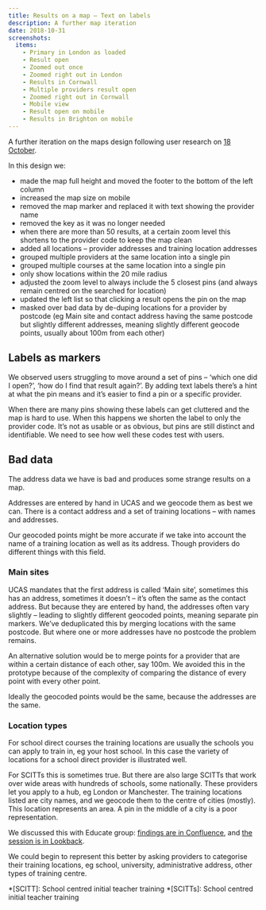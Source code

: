 ```yaml
---
title: Results on a map – Text on labels
description: A further map iteration
date: 2018-10-31
screenshots:
  items:
    - Primary in London as loaded
    - Result open
    - Zoomed out once
    - Zoomed right out in London
    - Results in Cornwall
    - Multiple providers result open
    - Zoomed right out in Cornwall
    - Mobile view
    - Result open on mobile
    - Results in Brighton on mobile
---
```


A further iteration on the maps design following user research on [18 October](/find-teacher-training/map-2).

In this design we:

- made the map full height and moved the footer to the bottom of the left column
- increased the map size on mobile
- removed the map marker and replaced it with text showing the provider name
- removed the key as it was no longer needed
- when there are more than 50 results, at a certain zoom level this shortens to the provider code to keep the map clean
- added all locations – provider addresses and training location addresses
- grouped multiple providers at the same location into a single pin
- grouped multiple courses at the same location into a single pin
- only show locations within the 20 mile radius
- adjusted the zoom level to always include the 5 closest pins (and always remain centred on the searched for location)
- updated the left list so that clicking a result opens the pin on the map
- masked over bad data by de-duping locations for a provider by postcode (eg Main site and contact address having the same postcode but slightly different addresses, meaning slightly different geocode points, usually about 100m from each other)

## Labels as markers

We observed users struggling to move around a set of pins – ‘which one did I open?’, ‘how do I find that result again?’. By adding text labels there’s a hint at what the pin means and it’s easier to find a pin or a specific provider.

When there are many pins showing these labels can get cluttered and the map is hard to use. When this happens we shorten the label to only the provider code. It’s not as usable or as obvious, but pins are still distinct and identifiable. We need to see how well these codes test with users.

## Bad data

The address data we have is bad and produces some strange results on a map.

Addresses are entered by hand in UCAS and we geocode them as best we can. There is a contact address and a set of training locations – with names and addresses.

Our geocoded points might be more accurate if we take into account the name of a training location as well as its address. Though providers do different things with this field.

### Main sites

UCAS mandates that the first address is called ‘Main site’, sometimes this has an address, sometimes it doesn’t – it’s often the same as the contact address. But because they are entered by hand, the addresses often vary slightly – leading to slightly different geocoded points, meaning separate pin markers. We’ve deduplicated this by merging locations with the same postcode. But where one or more addresses have no postcode the problem remains.

An alternative solution would be to merge points for a provider that are within a certain distance of each other, say 100m. We avoided this in the prototype because of the complexity of comparing the distance of every point with every other point.

Ideally the geocoded points would be the same, because the addresses are the same.

### Location types

For school direct courses the training locations are usually the schools you can apply to train in, eg your host school. In this case the variety of locations for a school direct provider is illustrated well.

For SCITTs this is sometimes true. But there are also large SCITTs that work over wide areas with hundreds of schools, some nationally. These providers let you apply to a hub, eg London or Manchester. The training locations listed are city names, and we geocode them to the centre of cities (mostly). This location represents an area. A pin in the middle of a city is a poor representation.

We discussed this with Educate group: [findings are in Confluence](https://dfedigital.atlassian.net/wiki/spaces/BaT/pages/652967938/Call+with+Educate+Group+-+Claire), and [the session is in Lookback](https://lookback.io/watch/ivTWHyrMDfXG3ij2W).

We could begin to represent this better by asking providers to categorise their training locations, eg school, university, administrative address, other types of training centre.

*[SCITT]: School centred initial teacher training
*[SCITTs]: School centred initial teacher training
